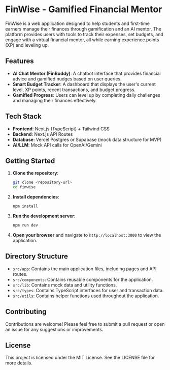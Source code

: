 # FinWise - Gamified Financial Mentor

FinWise is a web application designed to help students and first-time earners manage their finances through gamification and an AI mentor. The platform provides users with tools to track their expenses, set budgets, and engage with a virtual financial mentor, all while earning experience points (XP) and leveling up.

## Features

- **AI Chat Mentor (FinBuddy)**: A chatbot interface that provides financial advice and gamified nudges based on user queries.
- **Smart Budget Tracker**: A dashboard that displays the user's current level, XP points, recent transactions, and budget progress.
- **Gamified Progress**: Users can level up by completing daily challenges and managing their finances effectively.

## Tech Stack

- **Frontend**: Next.js (TypeScript) + Tailwind CSS
- **Backend**: Next.js API Routes
- **Database**: Vercel Postgres or Supabase (mock data structure for MVP)
- **AI/LLM**: Mock API calls for OpenAI/Gemini

## Getting Started

1. **Clone the repository**:
   ```bash
   git clone <repository-url>
   cd finwise
   ```

2. **Install dependencies**:
   ```bash
   npm install
   ```

3. **Run the development server**:
   ```bash
   npm run dev
   ```

4. **Open your browser** and navigate to `http://localhost:3000` to view the application.

## Directory Structure

- `src/app`: Contains the main application files, including pages and API routes.
- `src/components`: Contains reusable components for the application.
- `src/lib`: Contains mock data and utility functions.
- `src/types`: Contains TypeScript interfaces for user and transaction data.
- `src/utils`: Contains helper functions used throughout the application.

## Contributing

Contributions are welcome! Please feel free to submit a pull request or open an issue for any suggestions or improvements.

## License

This project is licensed under the MIT License. See the LICENSE file for more details.